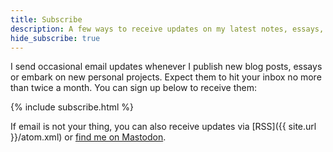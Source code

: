 ```yaml
---
title: Subscribe
description: A few ways to receive updates on my latest notes, essays, ideas and projects.
hide_subscribe: true
---
```


I send occasional email updates whenever I publish new blog posts, essays or embark on new personal projects. Expect them to hit your inbox no more than twice a month. You can sign up below to receive them:

{% include subscribe.html %}

If email is not your thing, you can also receive updates via [RSS]({{ site.url }}/atom.xml) or [find me on Mastodon](https://front-end.social/@svoisen).
